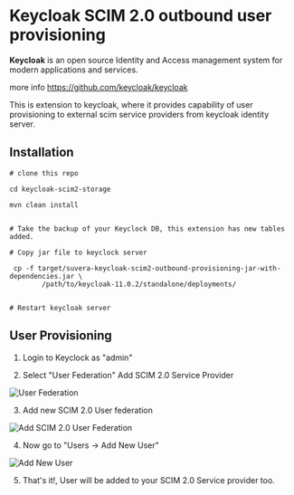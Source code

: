 # Keycloak SCIM 2.0 outbound user provisioning

**Keycloak** is an open source Identity and Access management system for modern applications and services.

more info https://github.com/keycloak/keycloak


This is extension to keycloak, where it provides capability of user provisioning to external scim service providers from keycloak identity server.


## Installation

```
# clone this repo

cd keycloak-scim2-storage

mvn clean install


# Take the backup of your Keyclock DB, this extension has new tables added.

# Copy jar file to keyclock server

 cp -f target/suvera-keycloak-scim2-outbound-provisioning-jar-with-dependencies.jar \
        /path/to/keycloak-11.0.2/standalone/deployments/


# Restart keycloak server

```

## User Provisioning

1) Login to Keyclock as "admin"

2) Select "User Federation" Add SCIM 2.0 Service Provider 

![User Federation](https://suvera.github.io/assets/images/scim2_storage_01.png)


3) Add new SCIM 2.0 User federation 

![Add SCIM 2.0 User Federation](https://suvera.github.io/assets/images/scim2_storage_02.png)


4) Now go to "Users -> Add New User" 

![Add New User](https://suvera.github.io/assets/images/scim2_storage_03.png)


5) That's it!, User will be added to your SCIM 2.0 Service provider too. 

